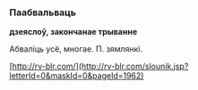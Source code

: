 ### Паабвальваць
**дзеяслоў, закончанае трыванне**

Абваліць усё, многае. П. зямлянкі.

<a rel="author">[http://rv-blr.com/](http://rv-blr.com/slounik.jsp?letterId=0&maskId=0&pageId=1962)</a>
